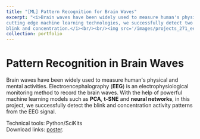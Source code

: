 ```yaml
---
title: "[ML] Pattern Recognition for Brain Waves"
excerpt: "<i>Brain waves have been widely used to measure human's physical and mental activities. With the help of
cutting edge machine learning technologies, we successfully detect two activity patterns from EEG signal: 
blink and concentration.</i><br/><br/><img src='/images/projects_271_eeg.png' height='300' width='500'>"
collection: portfolio
---
```


Pattern Recognition in Brain Waves
======

Brain waves have been widely used to measure human's physical and mental activities. Electroencephalography (<b>EEG</b>) is an 
electrophysiological monitoring method to record the brain waves. With the help of 
powerful machine learning models such as <b>PCA</b>, <b>t-SNE</b> and <b>neural networks</b>, in this project, 
we successfully detect the blink and concentration activity patterns from the EEG signal. 

Technical tools: Python/SciKits<br />
Download links: [poster](https://ycruan.github.io/files/271_final_poster.pdf).
